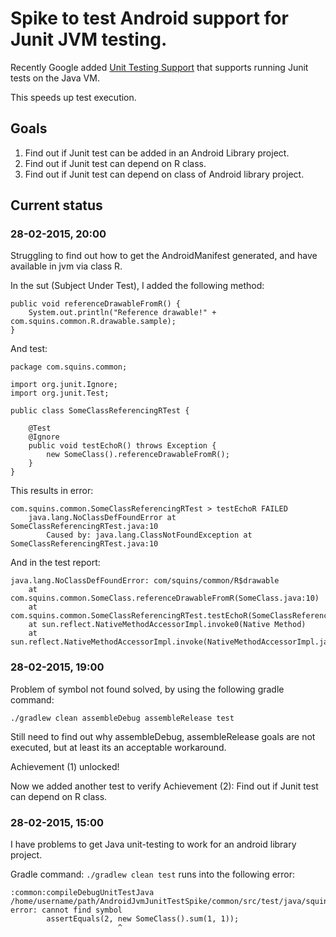 # Spike to test Android support for Junit JVM testing.

Recently Google added [Unit Testing Support](http://tools.android.com/tech-docs/unit-testing-support) that supports running Junit tests on the Java VM.

This speeds up test execution.

## Goals

1. Find out if Junit test can be added in an Android Library project.
2. Find out if Junit test can depend on R class.
3. Find out if Junit test can depend on class of Android library project.

## Current status

### 28-02-2015, 20:00
Struggling to find out how to get the AndroidManifest generated, and have available in jvm via class R.

In the sut (Subject Under Test), I added the following method:

    public void referenceDrawableFromR() {
        System.out.println("Reference drawable!" + com.squins.common.R.drawable.sample);
    }

And test:

    package com.squins.common;

    import org.junit.Ignore;
    import org.junit.Test;

    public class SomeClassReferencingRTest {

        @Test
        @Ignore
        public void testEchoR() throws Exception {
            new SomeClass().referenceDrawableFromR();
        }
    }

This results in error:

    com.squins.common.SomeClassReferencingRTest > testEchoR FAILED
        java.lang.NoClassDefFoundError at SomeClassReferencingRTest.java:10
            Caused by: java.lang.ClassNotFoundException at SomeClassReferencingRTest.java:10

And in the test report:

    java.lang.NoClassDefFoundError: com/squins/common/R$drawable
        at com.squins.common.SomeClass.referenceDrawableFromR(SomeClass.java:10)
        at com.squins.common.SomeClassReferencingRTest.testEchoR(SomeClassReferencingRTest.java:10)
        at sun.reflect.NativeMethodAccessorImpl.invoke0(Native Method)
        at sun.reflect.NativeMethodAccessorImpl.invoke(NativeMethodAccessorImpl.java:57)

### 28-02-2015, 19:00
Problem of symbol not found solved, by using the following gradle command:
 
`./gradlew clean assembleDebug assembleRelease test` 

Still need to find out why assembleDebug, assembleRelease goals are not executed, but at least
its an acceptable workaround.

Achievement (1) unlocked!

Now we added another test to verify Achievement (2): Find out if Junit test can depend on R class.


### 28-02-2015, 15:00
I have problems to get Java unit-testing to work for an android library project.

Gradle command: `./gradlew clean test` runs into the following error:

    :common:compileDebugUnitTestJava
    /home/username/path/AndroidJvmJunitTestSpike/common/src/test/java/squins/com/common/SomeClassTest.java:11: error: cannot find symbol
            assertEquals(2, new SomeClass().sum(1, 1));
                            ^
